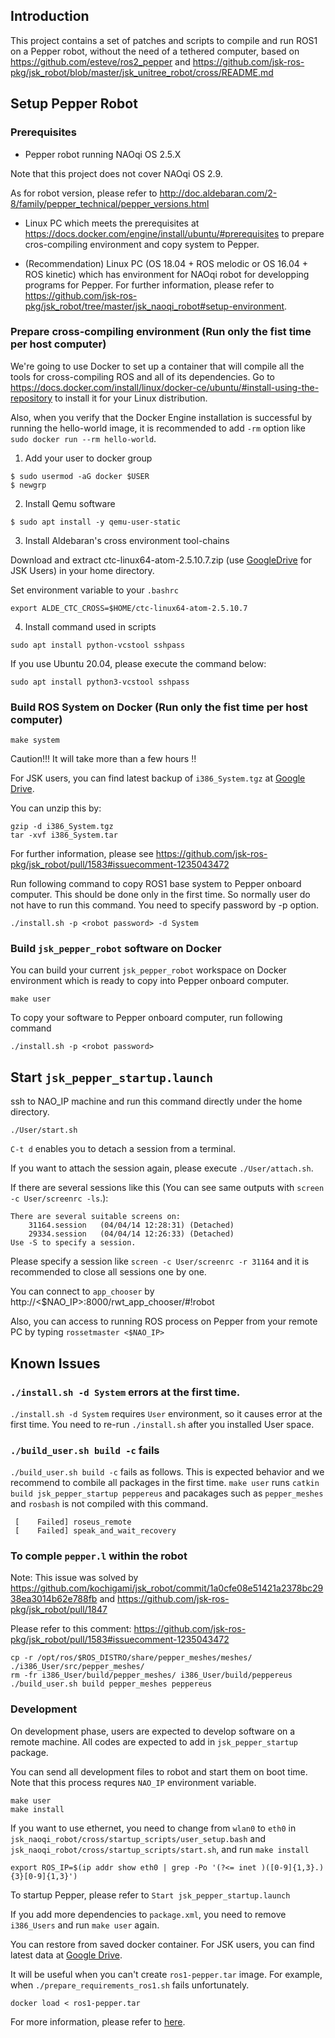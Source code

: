 ## Introduction

This project contains a set of patches and scripts to compile and run ROS1 on a Pepper robot, without the need of a tethered computer, based on https://github.com/esteve/ros2_pepper and https://github.com/jsk-ros-pkg/jsk_robot/blob/master/jsk_unitree_robot/cross/README.md

## Setup Pepper Robot

### Prerequisites

- Pepper robot running NAOqi OS 2.5.X

Note that this project does not cover NAOqi OS 2.9.

As for robot version, please refer to http://doc.aldebaran.com/2-8/family/pepper_technical/pepper_versions.html

- Linux PC which meets the prerequisites at https://docs.docker.com/engine/install/ubuntu/#prerequisites to prepare cros-compiling environment and copy system to Pepper.

- (Recommendation) Linux PC (OS 18.04 + ROS melodic or OS 16.04 + ROS kinetic) which has environment for NAOqi robot for developping programs for Pepper. For further information, please refer to https://github.com/jsk-ros-pkg/jsk_robot/tree/master/jsk_naoqi_robot#setup-environment.

### Prepare cross-compiling environment (Run only the fist time per host computer)

We're going to use Docker to set up a container that will compile all the tools for cross-compiling ROS and all of its dependencies. Go to https://docs.docker.com/install/linux/docker-ce/ubuntu/#install-using-the-repository to install it for your Linux distribution.

Also, when you verify that the Docker Engine installation is successful by running the hello-world image, it is recommended to add `-rm` option like `sudo docker run --rm hello-world`.

1. Add your user to docker group
```
$ sudo usermod -aG docker $USER
$ newgrp
```

2. Install Qemu software
```
$ sudo apt install -y qemu-user-static
```

3. Install Aldebaran's cross environment tool-chains

Download and extract ctc-linux64-atom-2.5.10.7.zip (use [GoogleDrive](https://drive.google.com/drive/folders/1P49oBEobwyVI4TG1nxxXUftc9TLEYEc7) for JSK Users) in your home directory.

Set environment variable to your `.bashrc`

```
export ALDE_CTC_CROSS=$HOME/ctc-linux64-atom-2.5.10.7
```

4. Install command used in scripts

```
sudo apt install python-vcstool sshpass
```

If you use Ubuntu 20.04, please execute the command below:

```
sudo apt install python3-vcstool sshpass
```

### Build ROS System on Docker  (Run only the fist time per host computer)

```
make system
```

Caution!!! It will take more than a few hours !!

For JSK users, you can find latest backup of `i386_System.tgz` at [Google Drive](https://drive.google.com/drive/u/1/folders/10rINVGt1iDM2WNofmf0sZBX_iTnpXya6).

You can unzip this by:
```
gzip -d i386_System.tgz
tar -xvf i386_System.tar
```
For further information, please see https://github.com/jsk-ros-pkg/jsk_robot/pull/1583#issuecomment-1235043472

Run following command to copy ROS1 base system to Pepper onboard computer. This should be done only in the first time. So normally user do not have to run this command. You need to specify password by -p option.
```
./install.sh -p <robot password> -d System
```

### Build `jsk_pepper_robot` software on Docker

You can build your current `jsk_pepper_robot` workspace on Docker environment which is ready to copy into Pepper onboard computer.

```
make user
```

To copy your software to Pepper onboard computer, run following command
```
./install.sh -p <robot password>
```

## Start `jsk_pepper_startup.launch`

ssh to NAO_IP machine and run this command directly under the home directory.
```
./User/start.sh
```

`C-t d` enables you to detach a session from a terminal.

If you want to attach the session again, please execute `./User/attach.sh`.

If there are several sessions like this (You can see same outputs with `screen -c User/screenrc -ls`.):
```
There are several suitable screens on:
	31164.session	(04/04/14 12:28:31)	(Detached)
	29334.session	(04/04/14 12:26:33)	(Detached)
Use -S to specify a session.
```

Please specify a session like `screen -c User/screenrc -r 31164` and it is recommended to close all sessions one by one.

You can connect to `app_chooser` by http://<$NAO_IP>:8000/rwt_app_chooser/#!robot

Also, you can access to running ROS process on Pepper from your remote PC by typing `rossetmaster <$NAO_IP>`

## Known Issues

### `./install.sh -d System` errors at the first time.

`./install.sh -d System` requires `User` environment, so it causes error at the first time. You need to re-run `./install.sh` after you installed User space.

### `./build_user.sh build -c` fails

`./build_user.sh build -c` fails as follows. This is expected behavior and we recommend to combile all packages in the first time. `make user` runs `catkin build jsk_pepper_startup peppereus` and pacakages such as `pepper_meshes` and `rosbash` is not compiled with this command.

```
 [    Failed] roseus_remote
 [    Failed] speak_and_wait_recovery
```

### To comple `pepper.l` within the robot

Note: This issue was solved by https://github.com/kochigami/jsk_robot/commit/1a0cfe08e51421a2378bc2938ea3014b62e788fb and https://github.com/jsk-ros-pkg/jsk_robot/pull/1847

Please refer to this comment: https://github.com/jsk-ros-pkg/jsk_robot/pull/1583#issuecomment-1235043472
```
cp -r /opt/ros/$ROS_DISTRO/share/pepper_meshes/meshes/  ./i386_User/src/pepper_meshes/
rm -fr i386_User/build/pepper_meshes/ i386_User/build/peppereus
./build_user.sh build pepper_meshes peppereus
```

### Development

On development phase, users are expected to develop software on a remote machine. All codes are expected to add in `jsk_pepper_startup` package.


You can send all development files to robot and start them on boot time. Note that this process requres `NAO_IP` environment variable.

```
make user
make install
```

If you want to use ethernet, you need to change from `wlan0` to `eth0` in `jsk_naoqi_robot/cross/startup_scripts/user_setup.bash` and `jsk_naoqi_robot/cross/startup_scripts/start.sh`, and run `make install`
```
export ROS_IP=$(ip addr show eth0 | grep -Po '(?<= inet )([0-9]{1,3}.){3}[0-9]{1,3}')
```

To startup Pepper, please refer to `Start jsk_pepper_startup.launch`

If you add more dependencies to `package.xml`, you need to remove `i386_Users` and run `make user` again.

You can restore from saved docker container. For JSK users, you can find latest data at [Google Drive](https://drive.google.com/drive/u/1/folders/10rINVGt1iDM2WNofmf0sZBX_iTnpXya6).

It will be useful when you can't create `ros1-pepper.tar` image. For example, when `./prepare_requirements_ros1.sh` fails unfortunately.

```
docker load < ros1-pepper.tar
```

For more information, please refer to [here](https://github.com/jsk-ros-pkg/jsk_robot/issues/1846).
